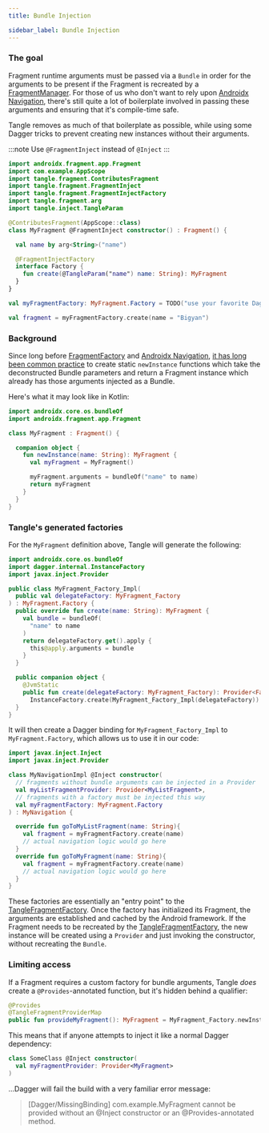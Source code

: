 ```yaml
---
title: Bundle Injection

sidebar_label: Bundle Injection
---
```


### The goal

Fragment runtime arguments must be passed via a `Bundle` in order for the arguments to be present
if the Fragment is recreated by a [FragmentManager].  For those of us who don't want to rely upon
[Androidx Navigation], there's still quite a lot of boilerplate involved in passing these arguments
and ensuring that it's compile-time safe.

Tangle removes as much of that boilerplate as possible,
while using some Dagger tricks to prevent creating new instances without their arguments.

:::note
Use `@FragmentInject` instead of `@Inject`
:::

```kotlin
import androidx.fragment.app.Fragment
import com.example.AppScope
import tangle.fragment.ContributesFragment
import tangle.fragment.FragmentInject
import tangle.fragment.FragmentInjectFactory
import tangle.fragment.arg
import tangle.inject.TangleParam

@ContributesFragment(AppScope::class)
class MyFragment @FragmentInject constructor() : Fragment() {

  val name by arg<String>("name")

  @FragmentInjectFactory
  interface Factory {
    fun create(@TangleParam("name") name: String): MyFragment
  }
}

val myFragmentFactory: MyFragment.Factory = TODO("use your favorite Dagger pattern here")

val fragment = myFragmentFactory.create(name = "Bigyan")
```

### Background

Since long before [FragmentFactory] and [Androidx Navigation],
[it has long been common practice](https://stackoverflow.com/a/9245510/7537239) to create static
`newInstance` functions which take the deconstructed Bundle parameters and return
a Fragment instance which already has those arguments injected as a Bundle.

Here's what it may look like in Kotlin:

```kotlin
import androidx.core.os.bundleOf
import androidx.fragment.app.Fragment

class MyFragment : Fragment() {

  companion object {
    fun newInstance(name: String): MyFragment {
      val myFragment = MyFragment()

      myFragment.arguments = bundleOf("name" to name)
      return myFragment
    }
  }
}
```

### Tangle's generated factories

For the `MyFragment` definition above, Tangle will generate the following:

```kotlin
import androidx.core.os.bundleOf
import dagger.internal.InstanceFactory
import javax.inject.Provider

public class MyFragment_Factory_Impl(
  public val delegateFactory: MyFragment_Factory
) : MyFragment.Factory {
  public override fun create(name: String): MyFragment {
    val bundle = bundleOf(
      "name" to name
    )
    return delegateFactory.get().apply {
      this@apply.arguments = bundle
    }
  }

  public companion object {
    @JvmStatic
    public fun create(delegateFactory: MyFragment_Factory): Provider<Factory> =
      InstanceFactory.create(MyFragment_Factory_Impl(delegateFactory))
  }
}
```

It will then create a Dagger binding for `MyFragment_Factory_Impl` to `MyFragment.Factory`,
which allows us to use it in our code:

```kotlin
import javax.inject.Inject
import javax.inject.Provider

class MyNavigationImpl @Inject constructor(
  // fragments without bundle arguments can be injected in a Provider
  val myListFragmentProvider: Provider<MyListFragment>,
  // fragments with a factory must be injected this way
  val myFragmentFactory: MyFragment.Factory
) : MyNavigation {

  override fun goToMyListFragment(name: String){
    val fragment = myFragmentFactory.create(name)
    // actual navigation logic would go here
  }
  override fun goToMyFragment(name: String){
    val fragment = myFragmentFactory.create(name)
    // actual navigation logic would go here
  }
}
```

These factories are essentially an "entry point" to the [TangleFragmentFactory].  Once the factory
has initialized its Fragment, the arguments are established and cached by the Android framework.
If the Fragment needs to be recreated by the [TangleFragmentFactory], the new instance will be
created using a `Provider` and just invoking the constructor, without recreating the `Bundle`.

### Limiting access

If a Fragment requires a custom factory for bundle arguments,
Tangle _does_ create a `@Provides`-annotated function, but it's hidden behind a qualifier:

```kotlin
@Provides
@TangleFragmentProviderMap
public fun provideMyFragment(): MyFragment = MyFragment_Factory.newInstance()
```

This means that if anyone attempts to inject it like a normal Dagger dependency:
```kotlin
class SomeClass @Inject constructor(
  val myFragmentProvider: Provider<MyFragment>
)
```
...Dagger will fail the build with a very familiar error message:
> [Dagger/MissingBinding] com.example.MyFragment cannot be provided without an @Inject constructor or an @Provides-annotated method.





[Anvil]: https://github.com/square/anvil
[MergeComponent]: https://github.com/square/anvil#scopes

[Dagger]: https://dagger.dev
[AssistedInject]: https://dagger.dev/dev-guide/assisted-injection
[Hilt]: https://dagger.dev/hilt/view-model.html

[Androidx Navigation]: https://developer.android.com/guide/navigation/navigation-getting-started
[FragmentManager]: https://developer.android.com/reference/kotlin/androidx/fragment/app/FragmentManager
[SavedStateHandle]: https://developer.android.com/topic/libraries/architecture/viewmodel-savedstate

[ContributesFragment]: https://rbusarow.github.io/Tangle/api/tangle-fragment-api/tangle.fragment/-contributes-fragment/index.html
[TangleFragmentFactory]: https://rbusarow.github.io/Tangle/api/tangle-fragment-api/tangle.fragment/-tangle-fragment-factory
[FragmentFactory]: https://developer.android.com/reference/kotlin/androidx/fragment/app/FragmentFactory
